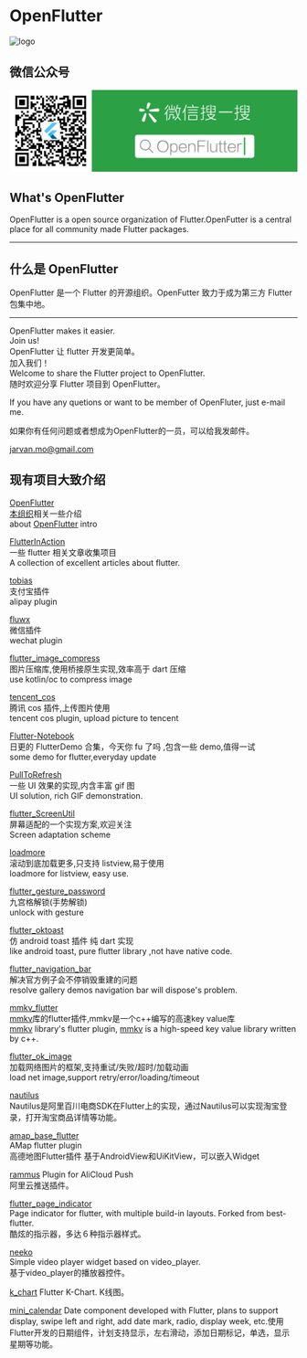 # OpenFlutter
![logo](./arts/logo.png)

## 微信公众号
![wx](./arts/wx.png)


## What's OpenFlutter

OpenFlutter is a open source organization of Flutter.OpenFutter is a central place for all community made Flutter packages.

---

## 什么是 OpenFlutter

OpenFlutter 是一个 Flutter 的开源组织。OpenFutter 致力于成为第三方 Flutter 包集中地。

---

OpenFlutter makes it easier.  
Join us!  
OpenFlutter 让 flutter 开发更简单。  
加入我们！  
Welcome to share the Flutter project to OpenFlutter.  
随时欢迎分享 Flutter 项目到 OpenFlutter。

If you have any quetions or want to be member of OpenFluter, just e-mail me.
 
如果你有任何问题或者想成为OpenFlutter的一员，可以给我发邮件。    

<jarvan.mo@gmail.com>

## 现有项目大致介绍

[OpenFlutter](https://github.com/OpenFlutter/OpenFlutter)  
[本组织](https://github.com/OpenFlutter)相关一些介绍  
about [OpenFlutter](https://github.com/OpenFlutter) intro

[FlutterInAction](https://github.com/OpenFlutter/FlutterInAction)  
一些 flutter 相关文章收集项目  
A collection of excellent articles about flutter.  

[tobias](https://github.com/OpenFlutter/tobias)  
支付宝插件  
alipay plugin

[fluwx](https://github.com/OpenFlutter/fluwx)  
微信插件  
wechat plugin

[flutter_image_compress](https://github.com/OpenFlutter/flutter_image_compress)  
图片压缩库,使用桥接原生实现,效率高于 dart 压缩  
use kotlin/oc to compress image

[tencent_cos](https://github.com/OpenFlutter/tencent_cos)  
腾讯 cos 插件,上传图片使用  
tencent cos plugin, upload picture to tencent

[Flutter-Notebook](https://github.com/OpenFlutter/Flutter-Notebook)  
日更的 FlutterDemo 合集，今天你 fu 了吗  ,包含一些 demo,值得一试  
some demo for flutter,everyday update

[PullToRefresh](https://github.com/OpenFlutter/PullToRefresh)  
一些 UI 效果的实现,内含丰富 gif 图  
UI solution, rich GIF demonstration.

[flutter_ScreenUtil](https://github.com/OpenFlutter/flutter_ScreenUtil)  
屏幕适配的一个实现方案,欢迎关注  
Screen adaptation scheme


[loadmore](https://github.com/OpenFlutter/flutter_listview_loadmore)  
滚动到底加载更多,只支持 listview,易于使用  
loadmore for listview, easy use.

[flutter_gesture_password](https://github.com/OpenFlutter/flutter_gesture_password)  
九宫格解锁(手势解锁)  
unlock with gesture

[flutter_oktoast](https://github.com/OpenFlutter/flutter_oktoast)  
仿 android toast 插件 纯 dart 实现  
like android toast, pure flutter library ,not have native code.

[flutter_navigation_bar](https://github.com/OpenFlutter/flutter_navigation_bar)  
解决官方例子会不停销毁重建的问题  
resolve gallery demos navigation bar will dispose's problem.

[mmkv_flutter](https://github.com/OpenFlutter/mmkv_flutter)  
[mmkv](https://github.com/Tencent/MMKV)库的flutter插件,mmkv是一个c++编写的高速key value库  
[mmkv](https://github.com/Tencent/MMKV) library's flutter plugin, [mmkv](https://github.com/Tencent/MMKV) is a high-speed key value library written by c++.

[flutter_ok_image](https://github.com/OpenFlutter/flutter_ok_image)  
加载网络图片的框架,支持重试/失败/超时/加载动画  
load net image,support retry/error/loading/timeout

[nautilus](https://github.com/OpenFlutter/nautilus)  
Nautilus是阿里百川电商SDK在Flutter上的实现，通过Nautilus可以实现淘宝登录，打开淘宝商品详情等功能。

[amap_base_flutter](https://github.com/OpenFlutter/amap_base_flutter)  
AMap flutter plugin  
高德地图Flutter插件 基于AndroidView和UiKitView，可以嵌入Widget

[rammus](https://github.com/OpenFlutter/rammus)
Plugin for AliCloud Push                  
阿里云推送插件。

[flutter_page_indicator](https://github.com/OpenFlutter/flutter_page_indicator)  
Page indicator for flutter, with multiple build-in layouts. Forked from best-flutter.   
酷炫的指示器，多达６种指示器样式。


[neeko](https://github.com/OpenFlutter/neeko)  
Simple video player widget based on video_player.   
基于video_player的播放器控件。 

[k_chart](https://github.com/OpenFlutter/k_chart)
Flutter K-Chart.
K线图。

[mini_calendar](https://github.com/OpenFlutter/mini_calendar)
Date component developed with Flutter, plans to support display, swipe left and right, add date mark, radio, display week, etc.使用Flutter开发的日期组件，计划支持显示，左右滑动，添加日期标记，单选，显示星期等功能。
